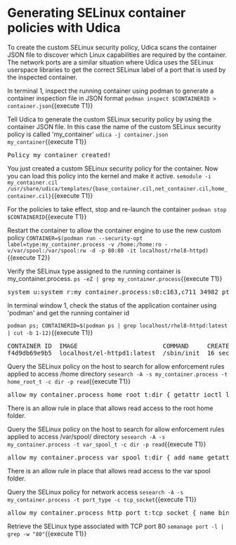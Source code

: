 # Generating SELinux container policies with Udica

To create the custom SELinux security policy, Udica scans the container JSON file to discover which Linux capabilities are required 
by the container. The network ports are a similar situation where Udica uses the SELinux userspace libraries to get the correct 
SELinux label of a port that is used by the inspected container. 

In terminal 1, inspect the running container using podman to generate a container inspection file in JSON format
`podman inspect $CONTAINERID > container.json`{{execute T1}}

Tell Udica to generate the custom SELinux security policy by using the container JSON file. In this case the name of the 
custom SELinux security policy is called 'my_container'
`udica -j container.json my_container`{{execute T1}}

<pre class="file">
Policy my_container created!
</pre>

You just created a custom SELinux security policy for the container. Now you can load this policy into the kernel and make it active.
`semodule -i my_container.cil /usr/share/udica/templates/{base_container.cil,net_container.cil,home_container.cil}`{{execute T1}}

For the policies to take effect, stop and re-launch the container
`podman stop $CONTAINERID`{{execute T1}}

Restart the container to allow the container engine to use the new custom policy
`CONTAINER=$(podman run --security-opt label=type:my_container.process -v /home:/home:ro -v/var/spool:/var/spool:rw -d -p 80:80 -it localhost/rhel8-httpd)`{{execute T2}}

Verify the SELinux type assigned to the running container is my_container.process.
`ps -eZ | grep my_container.process`{{execute T1}}

<pre class="file">
system_u:system_r:my_container.process:s0:c163,c711 34982 pts/0 00:00:00 bash
</pre>

In terminal window 1, check the status of the application container using 'podman' and get the running container id 

`podman ps; CONTAINERID=$(podman ps | grep localhost/rhel8-httpd:latest | cut -b 1-12)`{{execute T1}}

<pre class="file">
CONTAINER ID  IMAGE                       COMMAND     CREATED         STATUS             PORTS               NAMES
f4d9db69e9b5  localhost/el-httpd1:latest  /sbin/init  16 seconds ago  Up 16 seconds ago  0.0.0.0:80->80/tcp  relaxed_wilson
</pre>

Query the SELinux policy on the host to search for allow enforcement rules applied to access /home directory
`sesearch -A -s my_container.process -t home_root_t -c dir -p read`{{execute T1}}

<pre class="file">
allow my_container.process home_root_t:dir { getattr ioctl lock open read search };
</pre>

There is an allow rule in place that allows read access to the root home folder.

Query the SELinux policy on the host to search for allow enforcement rules applied to access /var/spool/ directory
`sesearch -A -s my_container.process -t var_spool_t -c dir -p read`{{execute T1}}

<pre class="file">
allow my_container.process var_spool_t:dir { add_name getattr ioctl lock open read remove_name searchwrite };
</pre>

There is an allow rule in place that allows read access to the var spool folder.

Query the SELinux policy for network access 
`sesearch -A -s my_container.process -t port_type -c tcp_socket`{{execute T1}}

<pre class="file">
allow my_container.process http_port_t:tcp_socket { name_bind name_connect recv_msg send_msg };
</pre>

Retrieve the SELinux type associated with TCP port 80
`semanage port -l | grep -w "80"`{{execute T1}}
